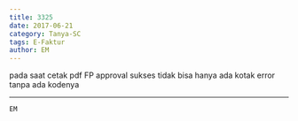 ```yaml
---
title: 3325
date: 2017-06-21
category: Tanya-SC
tags: E-Faktur
author: EM
---
```


pada saat cetak pdf FP approval sukses tidak bisa hanya ada kotak error tanpa ada kodenya

---



`EM`
